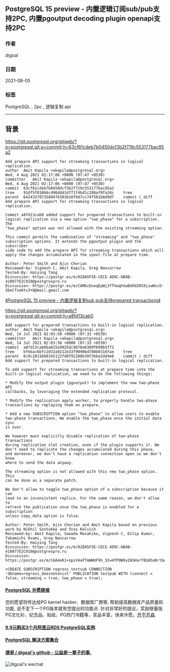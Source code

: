## PostgreSQL 15 preview - 内置逻辑订阅sub/pub支持2PC, 内置pgoutput decoding plugin openapi支持2PC  
          
### 作者          
digoal          
          
### 日期          
2021-08-05           
          
### 标签          
PostgreSQL , 2pc , 逻辑复制 api             
          
----          
          
## 背景     
https://git.postgresql.org/gitweb/?p=postgresql.git;a=commit;h=63cf61cdeb7b0450dcf3b2f719c553177bac85a2  
  
```  
Add prepare API support for streaming transactions in logical replication.  
author	Amit Kapila <akapila@postgresql.org>	  
Wed, 4 Aug 2021 02:17:06 +0000 (07:47 +0530)  
committer	Amit Kapila <akapila@postgresql.org>	  
Wed, 4 Aug 2021 02:17:06 +0000 (07:47 +0530)  
commit	63cf61cdeb7b0450dcf3b2f719c553177bac85a2  
tree	91df5f810b6cd96ddd1d7f2f4bd1c286af0fa2dc	tree  
parent	6424337073589476303b10f6d7cc74f501b8d9d7	commit | diff  
Add prepare API support for streaming transactions in logical replication.  
  
Commit a8fd13cab0 added support for prepared transactions to built-in  
logical replication via a new option "two_phase" for a subscription. The  
"two_phase" option was not allowed with the existing streaming option.  
  
This commit permits the combination of "streaming" and "two_phase"  
subscription options. It extends the pgoutput plugin and the subscriber  
side code to add the prepare API for streaming transactions which will  
apply the changes accumulated in the spool-file at prepare time.  
  
Author: Peter Smith and Ajin Cherian  
Reviewed-by: Vignesh C, Amit Kapila, Greg Nancarrow  
Tested-By: Haiying Tang  
Discussion: https://postgr.es/m/02DA5F5E-CECE-4D9C-8B4B-418077E2C010@postgrespro.ru  
Discussion: https://postgr.es/m/CAMGcDxeqEpWj3fTXwqhSwBdXd2RS9jzwWscO-XbeCfso6ts3+Q@mail.gmail.com       
```  
  
[《PostgreSQL 15 preview - 内置逻辑复制sub pub支持prepared transactions》](../202107/20210714_01.md)    
  
https://git.postgresql.org/gitweb/?p=postgresql.git;a=commit;h=a8fd13cab0  
  
```  
Add support for prepared transactions to built-in logical replication.  
author	Amit Kapila <akapila@postgresql.org>	  
Wed, 14 Jul 2021 02:03:50 +0000 (07:33 +0530)  
committer	Amit Kapila <akapila@postgresql.org>	  
Wed, 14 Jul 2021 02:03:50 +0000 (07:33 +0530)  
commit	a8fd13cab0ba815e9925dc9676e6309f699b5f72  
tree	bfebac6bfc2d32a9212e33f9090bd700b0316fae	tree  
parent	6c9c2831668345122fd0f92280b30f3bbe2dd4e6	commit | diff  
Add support for prepared transactions to built-in logical replication.  
  
To add support for streaming transactions at prepare time into the  
built-in logical replication, we need to do the following things:  
  
* Modify the output plugin (pgoutput) to implement the new two-phase API  
callbacks, by leveraging the extended replication protocol.  
  
* Modify the replication apply worker, to properly handle two-phase  
transactions by replaying them on prepare.  
  
* Add a new SUBSCRIPTION option "two_phase" to allow users to enable  
two-phase transactions. We enable the two_phase once the initial data sync  
is over.  
  
We however must explicitly disable replication of two-phase transactions  
during replication slot creation, even if the plugin supports it. We  
don't need to replicate the changes accumulated during this phase,  
and moreover, we don't have a replication connection open so we don't know  
where to send the data anyway.  
  
The streaming option is not allowed with this new two_phase option. This  
can be done as a separate patch.  
  
We don't allow to toggle two_phase option of a subscription because it can  
lead to an inconsistent replica. For the same reason, we don't allow to  
refresh the publication once the two_phase is enabled for a subscription  
unless copy_data option is false.  
  
Author: Peter Smith, Ajin Cherian and Amit Kapila based on previous work by Nikhil Sontakke and Stas Kelvich  
Reviewed-by: Amit Kapila, Sawada Masahiko, Vignesh C, Dilip Kumar, Takamichi Osumi, Greg Nancarrow  
Tested-By: Haiying Tang  
Discussion: https://postgr.es/m/02DA5F5E-CECE-4D9C-8B4B-418077E2C010@postgrespro.ru  
Discussion: https://postgr.es/m/CAA4eK1+opiV4aFTmWWUF9h_32=HfPOW9vZASHarT0UA5oBrtGw@mail.gmail.com  
```  
  
```
+CREATE SUBSCRIPTION regress_testsub CONNECTION 'dbname=regress_doesnotexist' PUBLICATION testpub WITH (connect = false, streaming = true, two_phase = true);  
```
    
  
#### [PostgreSQL 许愿链接](https://github.com/digoal/blog/issues/76 "269ac3d1c492e938c0191101c7238216")
您的愿望将传达给PG kernel hacker、数据库厂商等, 帮助提高数据库产品质量和功能, 说不定下一个PG版本就有您提出的功能点. 针对非常好的提议，奖励限量版PG文化衫、纪念品、贴纸、PG热门书籍等，奖品丰富，快来许愿。[开不开森](https://github.com/digoal/blog/issues/76 "269ac3d1c492e938c0191101c7238216").  
  
  
#### [9.9元购买3个月阿里云RDS PostgreSQL实例](https://www.aliyun.com/database/postgresqlactivity "57258f76c37864c6e6d23383d05714ea")
  
  
#### [PostgreSQL 解决方案集合](https://yq.aliyun.com/topic/118 "40cff096e9ed7122c512b35d8561d9c8")
  
  
#### [德哥 / digoal's github - 公益是一辈子的事.](https://github.com/digoal/blog/blob/master/README.md "22709685feb7cab07d30f30387f0a9ae")
  
  
![digoal's wechat](../pic/digoal_weixin.jpg "f7ad92eeba24523fd47a6e1a0e691b59")
  
